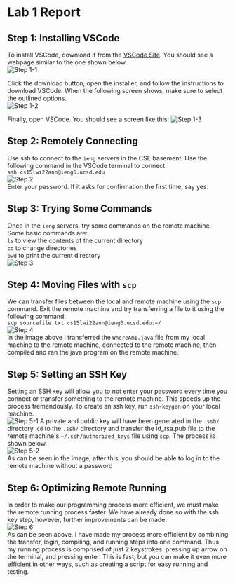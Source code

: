 # Lab 1 Report  

## Step 1: Installing VSCode  
To install VSCode, download it from the [VSCode Site](https://code.visualstudio.com/). You should see a webpage similar to the one shown below.  
![Step 1-1](/cse15l-lab-reports/images/lab-report-1-step-1-1.PNG)  
  
Click the download button, open the installer, and follow the instructions to download VSCode. When the following screen shows, make sure to select the outlined options.  
![Step 1-2](/cse15l-lab-reports/images/lab-report-1-step-1-2.png)  

Finally, open VSCode. You should see a screen like this:
![Step 1-3](/cse15l-lab-reports/images/lab-report-1-step-1-3.PNG)

## Step 2: Remotely Connecting
Use ssh to connect to the `ieng` servers in the CSE basement. Use the following command in the VSCode terminal to connect:  
`ssh cs15lwi22ann@ieng6.ucsd.edu`  
![Step 2](/cse15l-lab-reports/images/lab-report-1-step-2.PNG)  
Enter your password. If it asks for confirmation the first time, say yes.  

## Step 3: Trying Some Commands
Once in the `ieng` servers, try some commands on the remote machine. Some basic commands are:  
`ls` to view the contents of the current directory  
`cd` to change directories  
`pwd`  to print the current directory  
![Step 3](/cse15l-lab-reports/images/lab-report-1-step-3.PNG)  

## Step 4: Moving Files with `scp`
We can transfer files between the local and remote machine using the `scp` command. Exit the remote machine and try transferring a file to it using the following command:  
`scp sourcefile.txt cs15lwi22ann@ieng6.ucsd.edu:~/`  
![Step 4](/cse15l-lab-reports/images/lab-report-1-step-4.PNG)  
In the image above I transferred the `WhereAmI.java` file from my local machine to the remote machine, connected to the remote machine, then compiled and ran the java program on the remote machine.

## Step 5: Setting an SSH Key
Setting an SSH key will allow you to not enter your password every time you connect or transfer something to the remote machine. This speeds up the process tremendously. To create an ssh key, run `ssh-keygen` on your local machine.  
![Step 5-1](/cse15l-lab-reports/images/lab-report-1-step-5-1.PNG)
A private and public key will have been generated in the `.ssh/` directory. `cd` to the `.ssh/` directory and transfer the id_rsa.pub file to the remote machine's `~/.ssh/authorized_keys` file using `scp`. The process is shown below.  
![Step 5-2](/cse15l-lab-reports/images/lab-report-1-step-5-2.PNG)  
As can be seen in the image, after this, you should be able to log in to the remote machine without a password

## Step 6: Optimizing Remote Running
In order to make our programming process more efficient, we must make the remote running process faster. We have already done so with the ssh key step, however, further improvements can be made.  
![Step 6](/cse15l-lab-reports/images/lab-report-1-step-6.PNG)  
As can be seen above, I have made my process more efficient by combining the transfer, login, compiling, and running steps into one command. Thus my running process is comprised of just 2 keystrokes: pressing up arrow on the terminal, and pressing enter. This is fast, but you can make it even more efficient in other ways, such as creating a script for easy running and testing.